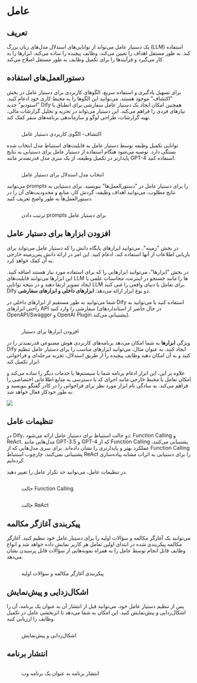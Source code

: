 # عامل

## تعریف

یک دستیار عامل می‌تواند از توانایی‌های استدلال مدل‌های زبان بزرگ (LLM) استفاده کند. به طور مستقل اهداف را تعیین می‌کند، وظایف پیچیده را ساده می‌کند، ابزارها را به کار می‌گیرد و فرآیندها را برای تکمیل وظایف به طور مستقل اصلاح می‌کند.

## دستورالعمل‌های استفاده

برای تسهیل یادگیری و استفاده سریع، الگوهای کاربردی برای دستیار عامل در بخش "اکتشاف" موجود هستند. می‌توانید این الگوها را به محیط کاری خود ادغام کنید. "استودیو" جدید Dify همچنین امکان ایجاد یک دستیار عامل سفارشی برای انطباق با نیازهای فردی را فراهم می‌کند. این دستیار می‌تواند در تجزیه و تحلیل گزارشات مالی، تهیه گزارشات، طراحی لوگو و سازماندهی برنامه‌های سفر کمک کند.

<figure><img src="../../.gitbook/assets/docs-1.png" alt=""><figcaption><p>اکتشاف- الگوی کاربردی دستیار عامل</p></figcaption></figure>

توانایی تکمیل وظیفه توسط دستیار عامل به قابلیت‌های استنباط مدل انتخاب شده بستگی دارد. توصیه می‌شود هنگام استفاده از دستیار عامل برای دستیابی به نتایج پایدارتر در تکمیل وظیفه، از یک سری مدل قدرتمندتر مانند GPT-4 استفاده کنید.

<figure><img src="../../.gitbook/assets/docs-3.png" alt=""><figcaption><p>انتخاب مدل استدلال برای دستیار عامل</p></figcaption></figure>

می‌توانید  prompts  را برای دستیار عامل در "دستورالعمل‌ها" بنویسید. برای دستیابی به نتایج مطلوب، می‌توانید اهداف وظیفه، گردش کار، منابع و محدودیت‌های آن را در دستورالعمل‌ها به طور واضح تعریف کنید.

<figure><img src="../../.gitbook/assets/docs-4.png" alt=""><figcaption><p>ترتیب دادن  prompts  برای دستیار عامل</p></figcaption></figure>

## افزودن ابزارها برای دستیار عامل

در بخش "زمینه"، می‌توانید ابزارهای پایگاه دانش را که دستیار عامل می‌تواند برای بازیابی اطلاعات از آنها استفاده کند، ادغام کنید. این امر در ارائه دانش پس‌زمینه خارجی به آن کمک خواهد کرد.

در بخش "ابزارها"، می‌توانید ابزارهایی را که برای استفاده مورد نیاز هستند اضافه کنید. این ابزارها می‌توانند قابلیت‌های LLM ها را مانند جستجو در اینترنت، محاسبات علمی یا ایجاد تصویر ارتقا دهند و در نتیجه توانایی LLM برای تعامل با دنیای واقعی را غنی کنند. Dify دو نوع ابزار ارائه می‌دهد: **ابزارهای داخلی و ابزارهای سفارشی.**

شما می‌توانید به طور مستقیم از ابزارهای داخلی در Dify استفاده کنید یا می‌توانید به راحتی ابزارهای API سفارشی را وارد کنید (در حال حاضر از استانداردهای OpenAPI/Swagger و OpenAI Plugin پشتیبانی می‌کند).

<figure><img src="../../.gitbook/assets/docs-5.png" alt=""><figcaption><p>افزودن ابزارها برای دستیار</p></figcaption></figure>

ویژگی **ابزارها** به شما امکان می‌دهد برنامه‌های کاربردی هوش مصنوعی قدرتمندتر را در Dify ایجاد کنید. به عنوان مثال، می‌توانید ابزارهای مناسب را برای دستیار عامل تنظیم کنید و به آن امکان دهید وظایف پیچیده را از طریق استدلال، تجزیه مرحله‌ای و فراخوانی ابزار تکمیل کند.

علاوه بر این، این ابزار ادغام برنامه شما با سیستم‌ها یا خدمات دیگر را ساده می‌کند و امکان تعامل با محیط خارجی مانند اجرای کد یا دسترسی به منابع اطلاعاتی اختصاصی را فراهم می‌کند. به سادگی نام ابزار مورد نظر برای فراخوانی را در کادر گفتگو بنویسید و به طور خودکار فعال خواهد شد.

![](../../.gitbook/assets/agent-dalle3.png)

## تنظیمات عامل

در Dify، دو حالت استنباط برای دستیار عامل ارائه می‌شود: Function Calling و ReAct. مدل‌هایی مانند GPT-3.5 و GPT-4 که از Function Calling پشتیبانی می‌کنند، عملکرد بهتر و پایدارتری را نشان داده‌اند. برای سری مدل‌هایی که از Function Calling پشتیبانی نمی‌کنند، چارچوب استنباط ReAct را برای دستیابی به اثرات مشابه پیاده‌سازی کرده‌ایم.

در تنظیمات عامل، می‌توانید حد تکرار عامل را تغییر دهید.

<figure><img src="../../.gitbook/assets/docs-6.png" alt=""><figcaption><p>حالت Function Calling</p></figcaption></figure>

<figure><img src="../../.gitbook/assets/guides/application_orchestrate/agent/sec-7.png" alt=""><figcaption><p>حالت ReAct</p></figcaption></figure>

## پیکربندی آغازگر مکالمه

می‌توانید یک آغازگر مکالمه و سؤالات اولیه را برای دستیار عامل خود تنظیم کنید. آغازگر مکالمه پیکربندی شده در ابتدای اولین تعامل هر کاربر نمایش داده خواهد شد و انواع وظایف قابل انجام توسط عامل را به همراه نمونه‌هایی از سؤالات قابل پرسیدن نشان می‌دهد.

<figure><img src="../../.gitbook/assets/docs-8.png" alt=""><figcaption><p>پیکربندی آغازگر مکالمه و سؤالات اولیه</p></figcaption></figure>

## اشکال‌زدایی و پیش‌نمایش

پس از تنظیم دستیار عامل خود، می‌توانید قبل از انتشار آن به عنوان یک برنامه، آن را اشکال‌زدایی و پیش‌نمایش کنید. این امکان به شما می‌دهد تا اثربخشی عامل در تکمیل وظایف را ارزیابی کنید.

<figure><img src="../../.gitbook/assets/docs-9.png" alt=""><figcaption><p>اشکال‌زدایی و پیش‌نمایش</p></figcaption></figure>

## انتشار برنامه

<figure><img src="../../.gitbook/assets/docs-10.png" alt=""><figcaption><p>انتشار برنامه به عنوان یک برنامه وب</p></figcaption></figure>


